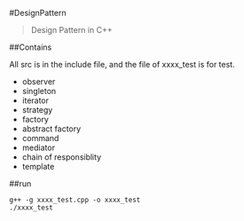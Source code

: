 #DesignPattern

>Design Pattern in C++


##Contains

  All src is in the include file, and the file of xxxx_test is for test.

* observer
* singleton
* iterator
* strategy
* factory
* abstract factory
* command
* mediator
* chain of responsiblity
* template



##run

```
g++ -g xxxx_test.cpp -o xxxx_test
./xxxx_test
```


